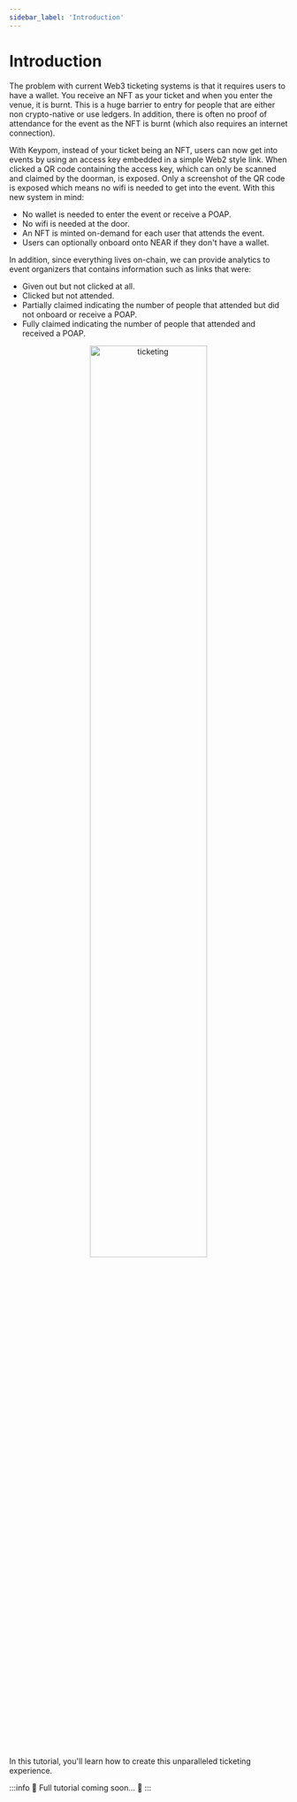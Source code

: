 ```yaml
---
sidebar_label: 'Introduction'
---
```

# Introduction
The problem with current Web3 ticketing systems is that it requires users to have a wallet. You receive an NFT as your ticket and when you enter the venue, it is burnt. This is a huge barrier to entry for people that are either non crypto-native or use ledgers. In addition, there is often no proof of attendance for the event as the NFT is burnt (which also requires an internet connection).

With Keypom, instead of your ticket being an NFT, users can now get into events by using an access key embedded in a simple Web2 style link. When clicked a QR code containing the access key, which can only be scanned and claimed by the doorman, is exposed. Only a screenshot of the QR code is exposed which means no wifi is needed to get into the event. With this new system in mind:
* No wallet is needed to enter the event or receive a POAP.
* No wifi is needed at the door.
* An NFT is minted on-demand for each user that attends the event.
* Users can optionally onboard onto NEAR if they don't have a wallet.

In addition, since everything lives on-chain, we can provide analytics to event organizers that contains information such as links that were:
* Given out but not clicked at all.
* Clicked but not attended.
* Partially claimed indicating the number of people that attended but did not onboard or receive a POAP.
* Fully claimed indicating the number of people that attended and received a POAP.

<p align="center">
  <img src={require("/static/img/docs/advanced-tutorials/ticketing/ticketing.png").default} width="65%" height="65%" alt="ticketing"/>
</p>

In this tutorial, you'll learn how to create this unparalleled ticketing experience.

:::info
🚧 Full tutorial coming soon... 🚧
:::